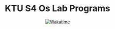 <h1 align="center">
  KTU S4 Os Lab Programs
</h1>
<p align="center">
    <a href="https://alvinjoy.vercel.app">
        <img alt="Wakatime" src="https://wakatime.com/badge/user/7725bb97-20d7-4c95-9c91-bda3fafd52d8/project/018e788d-cf5f-4f36-98c0-3ce0786c0f46.svg?style=for-the-badge&logo=nextdotjs&labelColor=%23000000&color=%2396004e">
    </a>
</p>

